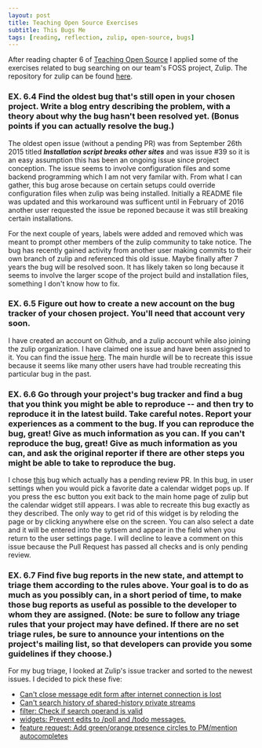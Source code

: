 ```yaml
---
layout: post
title: Teaching Open Source Exercises
subtitle: This Bugs Me
tags: [reading, reflection, zulip, open-source, bugs]
---
```

After reading chapter 6 of [Teaching Open Source](https://quaid.fedorapeople.org/TOS/Practical_Open_Source_Software_Exploration/html/sn-Debugging_the_Code-Exercise_-_Find_the_Oldest_Bug.html) I applied some of the exercises related to bug searching on our team's FOSS project, Zulip. The repository for zulip can be found [here](https://github.com/zulip/zulip). 

### EX. 6.4 Find the oldest bug that's still open in your chosen project. Write a blog entry describing the problem, with a theory about why the bug hasn't been resolved yet. (Bonus points if you can actually resolve the bug.)

The oldest open issue (without a pending PR) was from September 26th 2015 titled ***Installation script breaks other sites*** and was issue #39 so it is an easy assumption this has been an ongoing issue since project conception. The issue seems to involve configuration files and some backend programming which I am not very familar with. From what I can gather, this bug arose because on certain setups could override configuration files when zulip was being installed. Initially a README file was updated and this workaround was sufficent until in February of 2016 another user requested the issue be reponed because it was still breaking certain installations. 

For the next couple of years, labels were added and removed which was meant to prompt other members of the zulip community to take notice. The bug has recently gained activity from another user making commits to their own branch of zulip and referenced this old issue. Maybe finally after 7 years the bug will be resolved soon. It has likely taken so long because it seems to involve the larger scope of the project build and installation files, something I don't know how to fix. 

### EX. 6.5 Figure out how to create a new account on the bug tracker of your chosen project. You'll need that account very soon.

I have created an account on Github, and a zulip account while also joining the zulip organization. I have claimed one issue and have been assigned to it. You can find the issue [here](https://github.com/zulip/zulip/issues/2278). The main hurdle will be to recreate this issue because it seems like many other users have had trouble recreating this particular bug in the past. 

### EX. 6.6 Go through your project's bug tracker and find a bug that you think you might be able to reproduce -- and then try to reproduce it in the latest build. Take careful notes. Report your experiences as a comment to the bug. If you can reproduce the bug, great! Give as much information as you can. If you can't reproduce the bug, great! Give as much information as you can, and ask the original reporter if there are other steps you might be able to take to reproduce the bug.

I chose [this](https://github.com/zulip/zulip/pull/16725) bug which actually has a pending review PR. In this bug, in user settings when you would pick a favorite date a calendar widget pops up. If you press the esc button you exit back to the main home page of zulip but the calendar widget still appears. I was able to recreate this bug exactly as they described. The only way to get rid of this widget is by reloding the page or by clicking anywhere else on the screen. You can also select a date and it will be entered into the sytsem and appear in the field when you return to the user settings page. I will decline to leave a comment on this issue because the Pull Request has passed all checks and is only pending review. 

### EX. 6.7 Find five bug reports in the new state, and attempt to triage them according to the rules above. Your goal is to do as much as you possibly can, in a short period of time, to make those bug reports as useful as possible to the developer to whom they are assigned. (Note: be sure to follow any triage rules that your project may have defined. If there are no set triage rules, be sure to announce your intentions on the project's mailing list, so that developers can provide you some guidelines if they choose.)

For my bug triage, I looked at Zulip's issue tracker and sorted to the newest issues. I decided to pick these five: 

* [Can't close message edit form after internet connection is lost](https://github.com/zulip/zulip/issues/17190)
* [Can't search history of shared-history private streams](https://github.com/zulip/zulip/issues/17183)
* [filter: Check if search operand is valid](https://github.com/zulip/zulip/issues/17175)
* [widgets: Prevent edits to /poll and /todo messages.](https://github.com/zulip/zulip/issues/17156)
* [feature request: Add green/orange presence circles to PM/mention autocompletes](https://github.com/zulip/zulip/issues/17138) 

